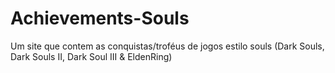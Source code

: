 # Achievements-Souls
Um site que contem as conquistas/troféus de jogos estilo souls (Dark Souls, Dark Souls II, Dark Soul III &amp; EldenRing) 
